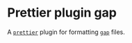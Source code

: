 # Prettier plugin gap

A [`prettier`](https://prettier.io/) plugin for formatting
[`gap`](https://www.gap-system.org/) files.
